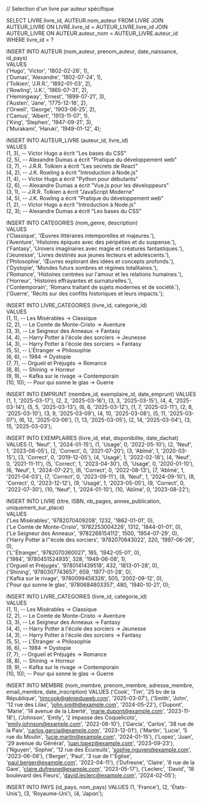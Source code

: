 // Selection d'un livre par auteur spécifique

SELECT LIVRE.livre_id, AUTEUR.nom_auteur
FROM LIVRE
JOIN AUTEUR_LIVRE ON LIVRE.livre_id = AUTEUR_LIVRE.livre_id
JOIN AUTEUR_LIVRE ON AUTEUR.auteur_nom = AUTEUR_LIVRE.auteur_id
WHERE livre_id = ?

INSERT INTO AUTEUR (nom_auteur, prenom_auteur, date_naissance, id_pays)  
VALUES  
('Hugo', 'Victor', '1802-02-26', 1),  
('Dumas', 'Alexandre', '1802-07-24', 1),  
('Tolkien', 'J.R.R.', '1892-01-03', 2),  
('Rowling', 'J.K.', '1965-07-31', 2),  
('Hemingway', 'Ernest', '1899-07-21', 3),  
('Austen', 'Jane', '1775-12-16', 2),  
('Orwell', 'George', '1903-06-25', 2),  
('Camus', 'Albert', '1913-11-07', 1),  
('King', 'Stephen', '1947-09-21', 3),  
('Murakami', 'Haruki', '1949-01-12', 4);

INSERT INTO AUTEUR_LIVRE (auteur_id, livre_id)  
VALUES  
(1, 3), -- Victor Hugo a écrit "Les bases du CSS"  
(2, 5), -- Alexandre Dumas a écrit "Pratique du développement web"  
(3, 7), -- J.R.R. Tolkien a écrit "Les secrets de React"  
(4, 2), -- J.K. Rowling a écrit "Introduction à Node.js"  
(1, 4), -- Victor Hugo a écrit "Python pour débutants"  
(2, 6), -- Alexandre Dumas a écrit "Vue.js pour les développeurs"  
(3, 1), -- J.R.R. Tolkien a écrit "JavaScript Moderne"  
(4, 5), -- J.K. Rowling a écrit "Pratique du développement web"  
(1, 2), -- Victor Hugo a écrit "Introduction à Node.js"  
(2, 3); -- Alexandre Dumas a écrit "Les bases du CSS"

INSERT INTO CATEGORIES (nom_genre, description)  
VALUES  
('Classique', 'Œuvres littéraires intemporelles et majeures.'),  
('Aventure', 'Histoires épiques avec des péripéties et du suspense.'),  
('Fantasy', 'Univers imaginaires avec magie et créatures fantastiques.'),  
('Jeunesse', 'Livres destinés aux jeunes lecteurs et adolescents.'),  
('Philosophie', 'Œuvres explorant des idées et concepts profonds.'),  
('Dystopie', 'Mondes futurs sombres et régimes totalitaires.'),  
('Romance', 'Histoires centrées sur l\'amour et les relations humaines.'),  
('Horreur', 'Histoires effrayantes et surnaturelles.'),  
('Contemporain', 'Romans traitant de sujets modernes et de société.'),  
('Guerre', 'Récits sur des conflits historiques et leurs impacts.');

INSERT INTO LIVRE_CATEGORIES (livre_id, categorie_id)  
VALUES  
(1, 1), -- Les Misérables -> Classique  
(2, 2), -- Le Comte de Monte-Cristo -> Aventure  
(3, 3), -- Le Seigneur des Anneaux -> Fantasy  
(4, 4), -- Harry Potter à l'école des sorciers -> Jeunesse  
(4, 3), -- Harry Potter à l'école des sorciers -> Fantasy  
(5, 5), -- L'Étranger -> Philosophie  
(6, 6), -- 1984 -> Dystopie  
(7, 7), -- Orgueil et Préjugés -> Romance  
(8, 8), -- Shining -> Horreur  
(9, 9), -- Kafka sur le rivage -> Contemporain  
(10, 10); -- Pour qui sonne le glas -> Guerre

INSERT INTO EMPRUNT (membre_id, exemplaire_id, date_emprunt) VALUES
(1, 1, '2025-03-17'),
(2, 2, '2025-03-16'),
(3, 3, '2025-03-15'),
(4, 4, '2025-03-14'),
(5, 5, '2025-03-13'),
(6, 6, '2025-03-12'),
(1, 7, '2025-03-11'),
(2, 8, '2025-03-10'),
(3, 9, '2025-03-09'),
(4, 10, '2025-03-08'),
(5, 11, '2025-03-07'),
(6, 12, '2025-03-06'),
(1, 13, '2025-03-05'),
(2, 14, '2025-03-04'),
(3, 15, '2025-03-03');

INSERT INTO EXEMPLAIRES (livre_id, etat, disponibilite, date_dachat) VALUES
(1, 'Neuf', 1, '2024-01-15'),
(1, 'Usagé', 0, '2022-05-10'),
(2, 'Neuf', 1, '2023-06-05'),
(2, 'Correct', 0, '2021-07-20'),
(3, 'Abîmé', 1, '2020-03-15'),
(3, 'Correct', 0, '2019-12-05'),
(4, 'Usagé', 1, '2022-02-18'),
(4, 'Neuf', 0, '2021-11-11'),
(5, 'Correct', 1, '2023-04-30'),
(5, 'Usagé', 0, '2020-01-10'),
(6, 'Neuf', 1, '2024-07-22'),
(6, 'Correct', 0, '2022-08-13'),
(7, 'Abîmé', 1, '2021-04-03'),
(7, 'Correct', 0, '2023-09-11'),
(8, 'Neuf', 1, '2024-09-10'),
(8, 'Correct', 0, '2023-12-12'),
(9, 'Usagé', 1, '2023-05-05'),
(9, 'Correct', 0, '2022-07-30'),
(10, 'Neuf', 1, '2024-01-10'),
(10, 'Abîmé', 0, '2023-08-22');

INSERT INTO LIVRE (titre, ISBN, nb_pages, annee_publication, uniquement_sur_place)  
VALUES  
('Les Misérables', '9782070409208', 1232, '1862-01-01', 0),  
('Le Comte de Monte-Cristo', '9782253004226', 1312, '1844-01-01', 0),  
('Le Seigneur des Anneaux', '9782266154112', 1500, '1954-07-29', 0),  
('Harry Potter à l''école des sorciers', '9782070643022', 320, '1997-06-26', 0),  
('L''Étranger', '9782070360027', 185, '1942-05-01', 0),  
('1984', '9780451524935', 328, '1949-06-08', 1),  
('Orgueil et Préjugés', '9780141439518', 432, '1813-01-28', 0),  
('Shining', '9780307743657', 659, '1977-01-28', 0),  
('Kafka sur le rivage', '9780099458326', 505, '2002-09-12', 0),  
('Pour qui sonne le glas', '9780684803357', 480, '1940-10-21', 0);

INSERT INTO LIVRE_CATEGORIES (livre_id, categorie_id)  
VALUES  
(1, 1), -- Les Misérables -> Classique  
(2, 2), -- Le Comte de Monte-Cristo -> Aventure  
(3, 3), -- Le Seigneur des Anneaux -> Fantasy  
(4, 4), -- Harry Potter à l'école des sorciers -> Jeunesse  
(4, 3), -- Harry Potter à l'école des sorciers -> Fantasy  
(5, 5), -- L'Étranger -> Philosophie  
(6, 6), -- 1984 -> Dystopie  
(7, 7), -- Orgueil et Préjugés -> Romance  
(8, 8), -- Shining -> Horreur  
(9, 9), -- Kafka sur le rivage -> Contemporain  
(10, 10); -- Pour qui sonne le glas -> Guerre

INSERT INTO MEMBRE (nom_membre, prenom_membre, adresse_membre, email_membre, date_inscription) VALUES
('Cook', 'Tim', '25 bv de la République', 'timcook@génieduweb.com', '2025-03-07'),
('Smith', 'John', '12 rue des Lilas', 'john.smith@example.com', '2024-05-22'),
('Dupont', 'Marie', '14 avenue de la Liberté', 'marie.dupont@example.com', '2023-11-18'),
('Johnson', 'Emily', '2 impasse des Coquelicots', 'emily.johnson@example.com', '2022-08-10'),
('García', 'Carlos', '38 rue de la Paix', 'carlos.garcia@example.com', '2023-12-01'),
('Martin', 'Lucie', '5 rue du Moulin', 'lucie.martin@example.com', '2024-01-15'),
('Lopez', 'Juan', '29 avenue du Général', 'juan.lopez@example.com', '2023-09-23'),
('Nguyen', 'Sophie', '12 rue des Écureuils', 'sophie.nguyen@example.com', '2023-06-08'),
('Berger', 'Paul', '3 rue de l''Église', 'paul.berger@example.com', '2022-04-11'),
('Dufresne', 'Claire', '8 rue de la Gare', 'claire.dufresne@example.com', '2023-05-17'),
('Leclerc', 'David', '18 boulevard des Fleurs', 'david.leclerc@example.com', '2024-02-05');

INSERT INTO PAYS (id_pays, nom_pays) VALUES
(1, 'France'),
(2, 'États-Unis'),
(3, 'Royaume-Uni'),
(4, 'Japon');

